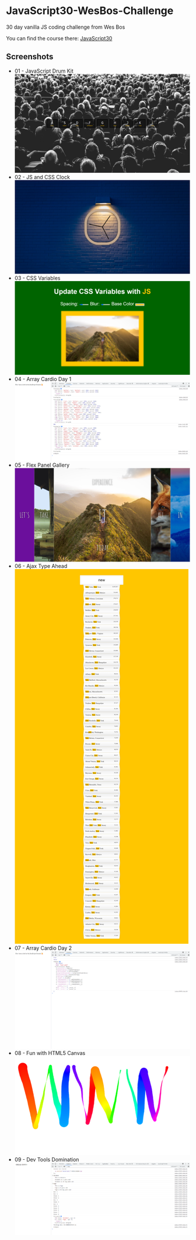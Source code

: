 # JavaScript30-WesBos-Challenge

30 day vanilla JS coding challenge from Wes Bos

You can find the course there: [JavaScript30](https://javascript30.com)

## Screenshots

- 01 - JavaScript Drum Kit<br>
  ![''](./01-JavaScript-Drum-Kit/demo.png)
- 02 - JS and CSS Clock<br>
  ![''](./02%20-%20JS%20and%20CSS%20Clock/demo.png)
- 03 - CSS Variables<br>
  ![''](./03%20-%20CSS%20Variables/demo.png)
- 04 - Array Cardio Day 1<br>
  ![''](./04%20-%20Array%20Cardio%20Day%201/demo.png)
- 05 - Flex Panel Gallery<br>
  ![''](./05%20-%20Flex%20Panel%20Gallery/demo.png)
- 06 - Ajax Type Ahead<br>
  ![''](./06%20-%20Type%20Ahead/demo.png)
- 07 - Array Cardio Day 2<br>
  ![''](./07%20-%20Array%20Cardio%20Day%202/demo.png)
- 08 - Fun with HTML5 Canvas<br>
  ![''](./08%20-%20Fun%20with%20HTML5%20Canvas/demo.png)
- 09 - Dev Tools Domination<br>
  ![''](./09%20-%20Dev%20Tools%20Domination/demo.png)
